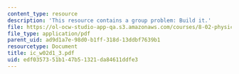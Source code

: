 ```yaml
---
content_type: resource
description: 'This resource contains a group problem: Build it.'
file: https://ol-ocw-studio-app-qa.s3.amazonaws.com/courses/8-02-physics-ii-electricity-and-magnetism-spring-2007/edf0357351b147b51321da84611ddfe3_ic_w02d1_3.pdf
file_type: application/pdf
parent_uid: ad9d1a7e-98d0-b1ff-318d-13ddbf7639b1
resourcetype: Document
title: ic_w02d1_3.pdf
uid: edf03573-51b1-47b5-1321-da84611ddfe3
---
```


